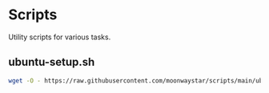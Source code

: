 # Scripts

Utility scripts for various tasks.

## ubuntu-setup.sh
```bash
wget -O - https://raw.githubusercontent.com/moonwaystar/scripts/main/ubuntu-setup.sh | sudo bash

